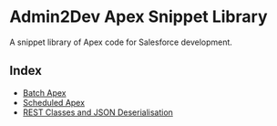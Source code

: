 # Admin2Dev Apex Snippet Library
A snippet library of Apex code for Salesforce development.

## Index
- [Batch Apex](batch/)
- [Scheduled Apex](scheduled/)
- [REST Classes and JSON Deserialisation](rest/)

